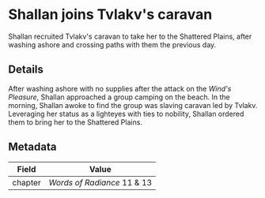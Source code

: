 # Shallan joins Tvlakv's caravan
Shallan recruited Tvlakv's caravan to take her to the Shattered Plains, after washing ashore and crossing paths with them the previous day.

## Details
After washing ashore with no supplies after the attack on the *Wind's Pleasure*, Shallan approached a group camping on the beach. In the morning, Shallan awoke to find the group was slaving caravan led by Tvlakv. Leveraging her status as a lighteyes with ties to nobility, Shallan ordered them to bring her to the Shattered Plains.

## Metadata
| Field | Value |
| ----- | ----- |
| chapter | *Words of Radiance* 11 & 13 |
